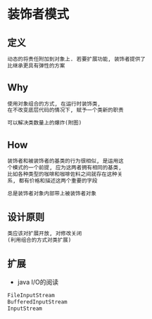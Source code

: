 装饰者模式
========

## 定义

```txt
动态的将责任附加到对象上. 若要扩展功能, 装饰者提供了
比继承更具有弹性的方案
```

## Why

```txt
使用对象组合的方式, 在运行时装饰类,
在不改变底层代码的情况下, 赋予一个类新的职责

可以解决类数量上的爆炸(附图)
```

## How

```txt
装饰者和被装饰者的基类的行为很相似, 是运用这
个模式的一个前提, 应为这两者拥有相同的基类,
比如各种类型的咖啡和咖啡佐料之间就存在这种关
系, 都有价格和描述这两个重要的字段

总是装饰者对象内部带上被装饰者对象
```

## 设计原则

```txt
类应该对扩展开放, 对修改关闭
(利用组合的方式对类扩展)
```

## 扩展

* java I/O的阅读
```txt
FileInputStream
BufferedInputStream
InputStream
```
